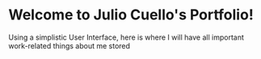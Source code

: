 # Welcome to Julio Cuello's Portfolio!
Using a simplistic User Interface, here is where I will have all important work-related things about me stored 

